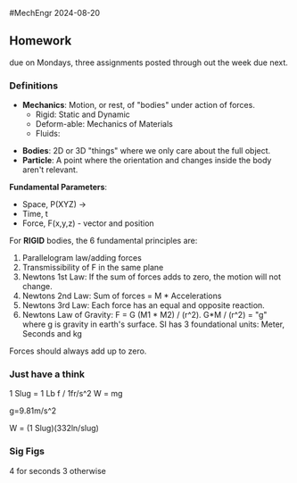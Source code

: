 #MechEngr 2024-08-20

## Homework
due on Mondays, three assignments posted  through out the week due next.

### Definitions
* **Mechanics**: Motion, or rest, of "bodies" under action of forces.
  - Rigid: Static and Dynamic
  - Deform-able: Mechanics of Materials
  - Fluids:
- **Bodies**: 2D or 3D "things" where we only care about the full object.
- **Particle**: A point where the orientation and changes inside the body aren't relevant.

**Fundamental Parameters**:
* Space, P(XYZ) ->
* Time, t
* Force, F(x,y,z) - vector and position 

For **RIGID** bodies, the 6 fundamental principles are:
1) Parallelogram law/adding forces
2) Transmissibility of F in the same plane
3) Newtons 1st Law: If the sum of forces adds to zero, the motion will not change.
4) Newtons 2nd Law: Sum of forces = M * Accelerations
5) Newtons 3rd Law: Each force has an equal and opposite reaction.
6) Newtons Law of Gravity: F = G (M1 * M2) / (r^2). G\*M / (r^2) = "g" where g is gravity in earth's surface.
SI has 3 foundational units: Meter, Seconds and kg

Forces should always  add up to zero.

### Just have a think
1 Slug = 1 Lb f / 1fr/s^2 
W = mg

g=9.81m/s^2 

W = (1 Slug)(332ln/slug)

### Sig Figs
4 for seconds
3 otherwise